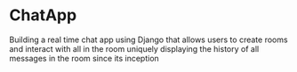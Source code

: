# ChatApp
Building a real time chat app using Django that allows users to create rooms and interact with all in the room uniquely displaying the history of all messages in the room since its inception
